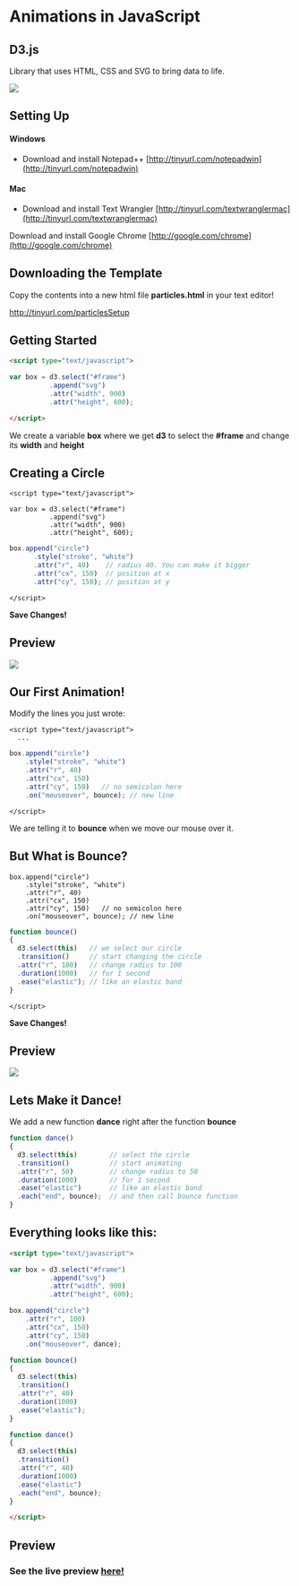 # Animations in JavaScript

##  D3.js

Library that uses HTML, CSS and SVG to bring data to life.

![](http://i.imgur.com/uEuFKRX.png)

## Setting Up

#### Windows

- Download and install Notepad++ [http://tinyurl.com/notepadwin](http://tinyurl.com/notepadwin)

#### Mac

- Download and install Text Wrangler [http://tinyurl.com/textwranglermac](http://tinyurl.com/textwranglermac)

Download and install Google Chrome  [http://google.com/chrome](http://google.com/chrome)


## Downloading the Template

Copy the contents into a new html file **particles.html** in your text editor!

http://tinyurl.com/particlesSetup

## Getting Started


```html
<script type="text/javascript">
```

```js
var box = d3.select("#frame")
          .append("svg")
          .attr("width", 900)
          .attr("height", 600);
```

```html
</script>
```

We create a variable **box** where we get **d3** to select the **#frame** and change its **width** and **height**

## Creating a Circle

```text
<script type="text/javascript">
```
```text
var box = d3.select("#frame")
          .append("svg")
          .attr("width", 900)
          .attr("height", 600);
```

```js
box.append("circle")
      .style("stroke", "white")
      .attr("r", 40)    // radius 40. You can make it bigger
      .attr("cx", 150)  // position at x
      .attr("cy", 150); // position at y
```
```text
</script>
```

**Save Changes!**

## Preview

![](http://i.imgur.com/tSAA9Lv.png)


## Our First Animation!

Modify the lines you just wrote: 

```text
<script type="text/javascript">
  ...
```
```js
box.append("circle")
    .style("stroke", "white")
    .attr("r", 40)
    .attr("cx", 150)
    .attr("cy", 150)   // no semicolon here
    .on("mouseover", bounce); // new line
```
```text
</script>
```

We are telling it to **bounce** when we move our mouse over it.


## But What is Bounce?
```text
box.append("circle")
    .style("stroke", "white")
    .attr("r", 40)
    .attr("cx", 150)
    .attr("cy", 150)   // no semicolon here
    .on("mouseover", bounce); // new line
```
```js
function bounce()
{
  d3.select(this)   // we select our circle
  .transition()     // start changing the circle
  .attr("r", 100)   // change radius to 100
  .duration(1000)   // for 1 second
  .ease("elastic"); // like an elastic band
}
```
```text
</script>
```

**Save Changes!**

## Preview

![](http://i.imgur.com/aCFAChO.jpg)


## Lets Make it Dance!

We add a new function **dance** right after the function **bounce**

```js
function dance()
{
  d3.select(this)        // select the circle
  .transition()          // start animating
  .attr("r", 50)         // change radius to 50
  .duration(1000)        // for 1 second
  .ease("elastic")       // like an elastic band
  .each("end", bounce);  // and then call bounce function
}
```

## Everything looks like this:

```html
<script type="text/javascript">

var box = d3.select("#frame")
          .append("svg")
          .attr("width", 900)
          .attr("height", 600);

box.append("circle")
    .attr("r", 100)
    .attr("cx", 150)
    .attr("cy", 150)
    .on("mouseover", dance);

function bounce()
{
  d3.select(this)
  .transition()
  .attr("r", 40)
  .duration(1000)
  .ease("elastic");
}

function dance()
{
  d3.select(this)
  .transition()
  .attr("r", 40)
  .duration(1000)
  .ease("elastic")
  .each("end", bounce);
}

</script>

```

## Preview

### See the live preview [here!](http://jsfiddle.net/kuwxT/4/embedded/result/)
